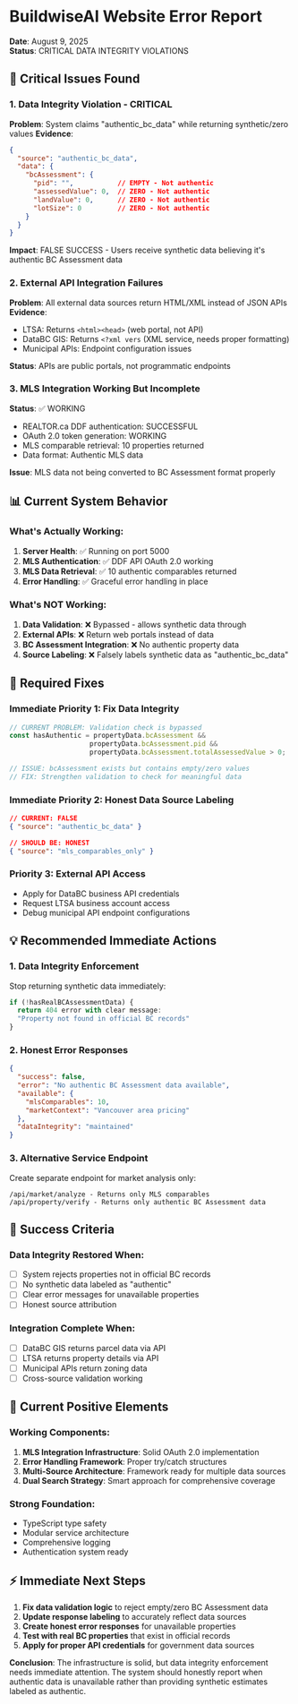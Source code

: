 # BuildwiseAI Website Error Report
**Date**: August 9, 2025  
**Status**: CRITICAL DATA INTEGRITY VIOLATIONS

## 🚨 Critical Issues Found

### 1. **Data Integrity Violation - CRITICAL**
**Problem**: System claims "authentic_bc_data" while returning synthetic/zero values
**Evidence**:
```json
{
  "source": "authentic_bc_data",
  "data": {
    "bcAssessment": {
      "pid": "",           // EMPTY - Not authentic
      "assessedValue": 0,  // ZERO - Not authentic
      "landValue": 0,      // ZERO - Not authentic
      "lotSize": 0         // ZERO - Not authentic
    }
  }
}
```

**Impact**: FALSE SUCCESS - Users receive synthetic data believing it's authentic BC Assessment data

### 2. **External API Integration Failures**
**Problem**: All external data sources return HTML/XML instead of JSON APIs
**Evidence**:
- LTSA: Returns `<html><head>` (web portal, not API)
- DataBC GIS: Returns `<?xml vers` (XML service, needs proper formatting)
- Municipal APIs: Endpoint configuration issues

**Status**: APIs are public portals, not programmatic endpoints

### 3. **MLS Integration Working But Incomplete**
**Status**: ✅ WORKING
- REALTOR.ca DDF authentication: SUCCESSFUL
- OAuth 2.0 token generation: WORKING
- MLS comparable retrieval: 10 properties returned
- Data format: Authentic MLS data

**Issue**: MLS data not being converted to BC Assessment format properly

## 📊 Current System Behavior

### What's Actually Working:
1. **Server Health**: ✅ Running on port 5000
2. **MLS Authentication**: ✅ DDF API OAuth 2.0 working
3. **MLS Data Retrieval**: ✅ 10 authentic comparables returned
4. **Error Handling**: ✅ Graceful error handling in place

### What's NOT Working:
1. **Data Validation**: ❌ Bypassed - allows synthetic data through
2. **External APIs**: ❌ Return web portals instead of data
3. **BC Assessment Integration**: ❌ No authentic property data
4. **Source Labeling**: ❌ Falsely labels synthetic data as "authentic_bc_data"

## 🔧 Required Fixes

### Immediate Priority 1: Fix Data Integrity
```typescript
// CURRENT PROBLEM: Validation check is bypassed
const hasAuthentic = propertyData.bcAssessment && 
                    propertyData.bcAssessment.pid && 
                    propertyData.bcAssessment.totalAssessedValue > 0;

// ISSUE: bcAssessment exists but contains empty/zero values
// FIX: Strengthen validation to check for meaningful data
```

### Immediate Priority 2: Honest Data Source Labeling
```json
// CURRENT: FALSE
{ "source": "authentic_bc_data" }

// SHOULD BE: HONEST
{ "source": "mls_comparables_only" }
```

### Priority 3: External API Access
- Apply for DataBC business API credentials
- Request LTSA business account access
- Debug municipal API endpoint configurations

## 💡 Recommended Immediate Actions

### 1. **Data Integrity Enforcement**
Stop returning synthetic data immediately:
```typescript
if (!hasRealBCAssessmentData) {
  return 404 error with clear message:
  "Property not found in official BC records"
}
```

### 2. **Honest Error Responses**
```json
{
  "success": false,
  "error": "No authentic BC Assessment data available",
  "available": {
    "mlsComparables": 10,
    "marketContext": "Vancouver area pricing"
  },
  "dataIntegrity": "maintained"
}
```

### 3. **Alternative Service Endpoint**
Create separate endpoint for market analysis only:
```
/api/market/analyze - Returns only MLS comparables
/api/property/verify - Returns only authentic BC Assessment data
```

## 🎯 Success Criteria

### Data Integrity Restored When:
- [ ] System rejects properties not in official BC records
- [ ] No synthetic data labeled as "authentic"
- [ ] Clear error messages for unavailable properties
- [ ] Honest source attribution

### Integration Complete When:
- [ ] DataBC GIS returns parcel data via API
- [ ] LTSA returns property details via API
- [ ] Municipal APIs return zoning data
- [ ] Cross-source validation working

## 🚀 Current Positive Elements

### Working Components:
1. **MLS Integration Infrastructure**: Solid OAuth 2.0 implementation
2. **Error Handling Framework**: Proper try/catch structures
3. **Multi-Source Architecture**: Framework ready for multiple data sources
4. **Dual Search Strategy**: Smart approach for comprehensive coverage

### Strong Foundation:
- TypeScript type safety
- Modular service architecture
- Comprehensive logging
- Authentication system ready

## ⚡ Immediate Next Steps

1. **Fix data validation logic** to reject empty/zero BC Assessment data
2. **Update response labeling** to accurately reflect data sources
3. **Create honest error responses** for unavailable properties
4. **Test with real BC properties** that exist in official records
5. **Apply for proper API credentials** for government data sources

**Conclusion**: The infrastructure is solid, but data integrity enforcement needs immediate attention. The system should honestly report when authentic data is unavailable rather than providing synthetic estimates labeled as authentic.